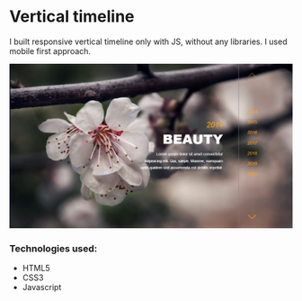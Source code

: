 <h1>Vertical timeline</h1>
<p> I built responsive vertical timeline only with JS, without any libraries. I used mobile first approach. </p>

<img src="https://github.com/aniribe/Vertical-timeline/blob/master/images/Timeline.JPG">

<h3>Technologies used:</h3>
<ul>
<li>HTML5</li>
<li>CSS3</li>
<li>Javascript</li>
</ul>
